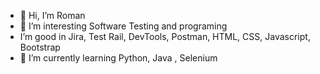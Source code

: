 - 👋 Hi, I’m Roman
- 👀 I’m interesting Software Testing and programing
- I’m good in Jira, Test Rail, DevTools, Postman, HTML, CSS, Javascript, Bootstrap 
- 🌱 I’m currently learning  Python, Java , Selenium 



